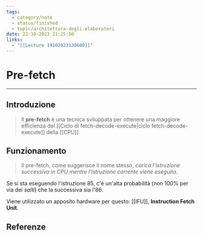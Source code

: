 ```yaml
---
tags:
  - category/note
  - status/finished
  - topic/architettura-degli-elaboratori
date: 22-10-2023 21:25:50
links:
  - "[[Lecture 19102023130600]]"
---
```

# Pre-fetch
---
## Introduzione
> Il **pre-fetch** è una tecnica sviluppata per ottenere una maggiore efficienza del [[Ciclo di fetch-decode-execute|ciclo fetch-decode-execute]] della [[CPU]].

## Funzionamento
> Il pre-fetch, come suggerisce il nome stesso, _carica l'istruzione successiva in CPU mentre l'istruzione corrente viene eseguita_.

Se si sta eseguendo l'istruzione 85, c'è un'alta probabilità (non 100% per via dei _salti_) che la successiva sia l'86.

Viene utilizzato un apposito hardware per questo: [[IFU]], **Instruction Fetch Unit**.

## Referenze